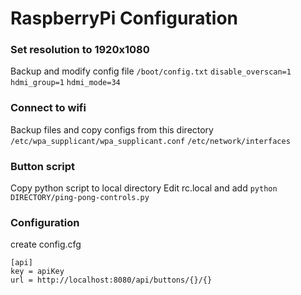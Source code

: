 # RaspberryPi Configuration

### Set resolution to 1920x1080

Backup and modify config file
`/boot/config.txt`
`disable_overscan=1`
`hdmi_group=1`
`hdmi_mode=34`

### Connect to wifi

Backup files and copy configs from this directory
`/etc/wpa_supplicant/wpa_supplicant.conf`
`/etc/network/interfaces`

### Button script

Copy python script to local directory
Edit rc.local and add
`python DIRECTORY/ping-pong-controls.py`

### Configuration

create config.cfg
```
[api]
key = apiKey
url = http://localhost:8080/api/buttons/{}/{}
```